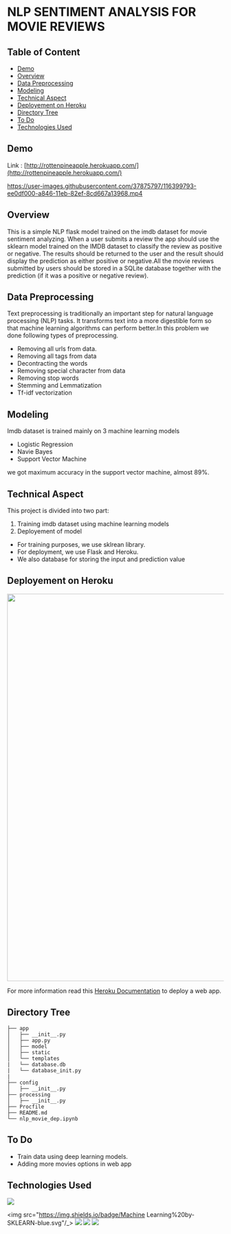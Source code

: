 # NLP SENTIMENT ANALYSIS FOR MOVIE REVIEWS

## Table of Content
  * [Demo](#demo)
  * [Overview](#overview)
  * [Data Preprocessing](#data-preprocessing)
  * [Modeling](#modeling)
  * [Technical Aspect](#technical-aspect)
  * [Deployement on Heroku](#deployement-on-heroku)
  * [Directory Tree](#directory-tree)
  * [To Do](#to-do)
  * [Technologies Used](#technologies-used)

## Demo
Link : [http://rottenpineapple.herokuapp.com/](http://rottenpineapple.herokuapp.com/)

https://user-images.githubusercontent.com/37875797/116399793-ee0df000-a846-11eb-82ef-8cd667a13968.mp4




## Overview
This is a simple NLP flask model trained on the imdb dataset for movie sentiment analyzing.
When a user submits a review the app should use the sklearn model trained on the IMDB
dataset to classify the review as positive or negative. The results should be returned to the user  and the result should
display the prediction as either positive or negative.All the movie reviews submitted by users should be stored in a SQLite database together with
the prediction (if it was a positive or negative review).

## Data Preprocessing
Text preprocessing is traditionally an important step for natural language processing (NLP) tasks. It transforms text into a more digestible form so that machine learning algorithms can perform better.In this problem we done following types of preprocessing.
 * Removing all urls from data.
 * Removing all tags from data
 * Decontracting the words
 * Removing special character from data
 * Removing stop words
 * Stemming and Lemmatization
 * Tf-idf vectorization
 
##  Modeling
Imdb dataset is trained mainly on 3 machine learning models
* Logistic Regression
* Navie Bayes
* Support Vector Machine

we got maximum accuracy in the support vector machine, almost 89%.

## Technical Aspect
This project is divided into two part:

1) Training imdb dataset using machine learning models
2) Deployement of model

* For training purposes, we use sklrean library.
* For deployment, we use Flask and Heroku.
* We also database for storing the input and prediction value

## Deployement on Heroku
<img target="_blank" src="https://imgur.com/39Y8cOt.jpg" width=900>

For more information read this [Heroku Documentation](https://devcenter.heroku.com/articles/getting-started-with-python) to deploy a web app.

## Directory Tree
```
├── app 
│   ├── __init__.py
│   ├── app.py
│   ├── model
│   ├── static
│   └── templates
|   └── database.db
|   └── database_init.py
| 
├── config
│   ├── __init__.py
├── processing
│   ├── __init__.py
├── Procfile
├── README.md
└── nlp_movie_dep.ipynb
```
## To Do
* Train data using deep learning models.
* Adding more movies options in web app

## Technologies Used
![](https://forthebadge.com/images/badges/made-with-python.svg)

<img src="https://img.shields.io/badge/Machine Learning%20by-SKLEARN-blue.svg"/_> 
 <img src="https://img.shields.io/badge/flask%20-%23000.svg?&style=for-the-badge&logo=flask&logoColor=white"/> 
 <img src="https://img.shields.io/badge/SQLite-07405E?style=for-the-badge&logo=sqlite&logoColor=white"/> 
  <img src="https://img.shields.io/badge/Heroku-430098?style=for-the-badge&logo=heroku&logoColor=white"/> 

